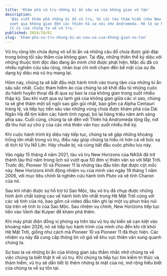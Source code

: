 ```yaml
---
title: 'Khám phá vũ trụ những bí ẩn sâu xa của không gian vô tận'
description:
  'Bài viết khám phá những bí ẩn vũ trụ, từ các tàu thám hiểm (như New Horizons)
  vượt qua không gian đến các thiên hà xa xôi như Andromeda. Hé lộ sự hiểu biết
  ít ỏi của chúng ta về vũ trụ.'
published: 2024/10/01
slug: 'kham-pha-vu-tru-nhung-bi-an-sau-xa-cua-khong-gian-vo-tan'
---
```


Vũ trụ rộng lớn chứa đựng vô số bí ẩn và những câu đố chưa được giải đáp trong
bóng tối sâu thẳm của không gian. Tại đây, những thiên thể kỳ diệu với những
thuộc tính độc đáo đang ẩn mình chờ được phát hiện. Mặc dù đã có nhiều nghiên
cứu sâu rộng, nhân loại chỉ mới chạm đến bề mặt của sự đa dạng kỳ diệu mà vũ trụ
mang lại.

Hôm nay, chúng ta sẽ bắt đầu một hành trình vào trung tâm của những bí ẩn sâu
sắc nhất. Cuộc thám hiểm ảo của chúng ta sẽ khởi đầu từ những cuộc du hành huyền
thoại đã đi qua sự bao la của không gian trong suốt nhiều thập kỷ. Sau khi vượt
qua sự lạnh giá của không gian giữa các vì sao, chúng ta sẽ ghé thăm một số ngôi
sao gần gũi nhất, bao gồm cả Alpha Centauri tráng lệ, và tiếp tục tiến sâu vào
những vùng chưa được khám phá của Dải Ngân Hà để tìm kiếm các hành tinh ngoại,
bỏ lại hàng triệu năm ánh sáng phía sau. Cuối cùng, chúng ta sẽ đến với Thiên hà
Andromeda lộng lẫy, nơi đã thu hút sự chú ý của các nhà thiên văn học suốt nhiều
thế kỷ.

Khi cuộc hành trình kỳ diệu này tiếp tục, chúng ta sẽ gặp những khoảng trống lớn
nhất trong vũ trụ, điều này giúp chúng ta hiểu rõ hơn cả về bức xạ di tích từ Vụ
Nổ Lớn. Hãy chuẩn bị, và cùng bắt đầu cuộc phiêu lưu này.

Vào ngày 15 tháng 4 năm 2021, tàu vũ trụ New Horizons của NASA đã trở thành tàu
thứ năm trong lịch sử vượt qua 50 đơn vị thiên văn so với Mặt Trời. Trước đó,
Pioneer 10 và Pioneer 11 là những tàu đầu tiên đạt được cột mốc này. New
Horizons khởi động nhiệm vụ của mình vào ngày 19 tháng 1 năm 2006, với mục tiêu
chính là nghiên cứu hành tinh Pluto và vệ tinh Charon của nó.

Sau khi nhận được sự hỗ trợ từ Sao Mộc, tàu vũ trụ đã chụp được những hình ảnh
chất lượng cao về hành tinh lớn nhất trong Hệ Mặt Trời cùng với các vệ tinh của
nó, bao gồm cả video đầu tiên ghi lại một vụ phun trào núi lửa trên vệ tinh Io
của Sao Mộc. Sau nhiệm vụ chính, New Horizons tiếp tục tiến vào Vành đai Kuiper
để khám phá thêm.

Khi máy phát điện đồng vị phóng xạ trên tàu vũ trụ dự kiến sẽ cạn kiệt vào
khoảng năm 2026, nó sẽ tiếp tục hành trình của mình cho đến khi rời khỏi Hệ Mặt
Trời, giống như cách mà Pioneer 10 và Pioneer 11 đã thực hiện. Các nhiệm vụ này
đã cung cấp thông tin vô giá về khu vực thiên văn xung quanh chúng ta.

Sự bao la và những bí ẩn của không gian sâu thẳm nhắc nhở chúng ta về việc chúng
ta biết thật ít về vũ trụ. Khi chúng ta tiếp tục tìm kiếm tri thức và thám hiểm,
vũ trụ sẽ dần tiết lộ thêm những bí mật của nó, mở rộng hiểu biết của chúng ta
về sự tồn tại.
